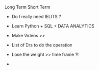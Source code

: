 Long Term
Short Term
- Do I really need IELITS ?
- Learn Python + SQL + DATA ANALYTICS 

- Make Videos >>
- List of Drs to do the operation 
- Lose the weight >> time frame ?!
- 